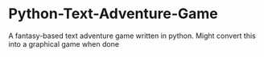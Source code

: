 # Python-Text-Adventure-Game
A fantasy-based text adventure game written in python. Might convert this into a graphical game when done 
